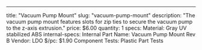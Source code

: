 ---
title: "Vacuum Pump Mount"
slug: "vacuum-pump-mount"
description: "The vacuum pump mount features slots for zip ties to secure the vacuum pump to the z-axis extrusion."
price: $6.00
quantity: 1
specs:
  Material: Gray UV stabilized ABS
internal-specs:
  Internal Part Name: Vacuum Pump Mount Rev B
  Vendor: LDO
  $/pc: $1.90
  Component Tests: Plastic Part Tests
